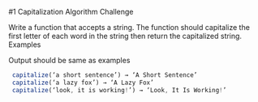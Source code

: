 #1 Capitalization Algorithm Challenge

Write a function that accepts a string. The function should capitalize the first letter of each word in the string then return the capitalized string. Examples

Output should be same as examples

```js
 capitalize(‘a short sentence’) → ‘A Short Sentence’
 capitalize(‘a lazy fox’) → ‘A Lazy Fox’
 capitalize(‘look, it is working!’) → ‘Look, It Is Working!’
 ```
 